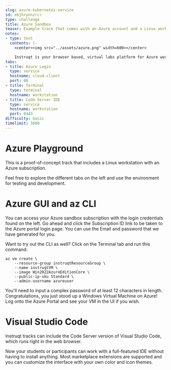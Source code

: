 ```yaml
---
slug: azure-kubernetes-service
id: ebjhrynnzrcr
type: challenge
title: Azure Sandbox
teaser: Example track that comes with an Azure account and a Linux workstation
notes:
- type: text
  contents: |-
    <center><img src="../assets/azure.png" width=600></center>

    Instruqt is your browser based, virtual labs platform for Azure workshops, demos, training and enablement.
tabs:
- title: Azure Login
  type: service
  hostname: cloud-client
  port: 80
- title: Terminal
  type: terminal
  hostname: workstation
- title: Code Server IDE
  type: service
  hostname: workstation
  port: 8443
difficulty: basic
timelimit: 3600
---
```

Azure Playground
================
This is a proof-of-concept track that includes a Linux workstation with an Azure subscription.

Feel free to explore the different tabs on the left and use the environment for testing and development.

Azure GUI and az CLI
====================
You can access your Azure sandbox subscription with the login credentials found on the left. Go ahead and click the Subscription ID link to be taken to the Azure portal login page. You can use the Email and password that we have generated for you.

Want to try out the CLI as well? Click on the Terminal tab and run this command:

```
az vm create \
    --resource-group instruqtResourceGroup \
    --name instruqtVM \
    --image Win2022AzureEditionCore \
    --public-ip-sku Standard \
    --admin-username azureuser
```

You'll need to input a complex password of at least 12 characters in length. Congratulations, you just stood up a Windows Virtual Machine on Azure! Log onto the Azure Portal and see your VM in the UI if you wish.

Visual Studio Code
==================
Instruqt tracks can include the Code Server version of Visual Studio Code, which runs right in the web browser.

Now your students or participants can work with a full-featured IDE without having to install anything. Most marketplace extensions are supported and you can customize the interface with your own color and icon themes.
